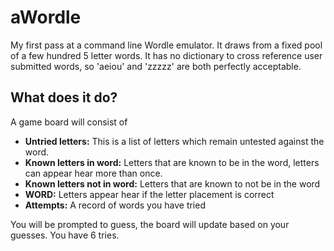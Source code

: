 # aWordle

My first pass at a command line Wordle emulator. It draws from a fixed pool of a few hundred 5 letter words. It has no dictionary to cross reference user submitted words, so 'aeiou' and 'zzzzz' are both perfectly acceptable.

## What does it do?

A game board will consist of 

*  **Untried letters:** This is a list of letters which remain untested against the word.
*  **Known letters in word:** Letters that are known to be in the word, letters can appear hear more than once.
*  **Known letters not in word:** Letters that are known to not be in the word
*  **WORD:** Letters appear hear if the letter placement is correct
*  **Attempts:** A record of words you have tried

You will be prompted to guess, the board will update based on your guesses. You have 6 tries.